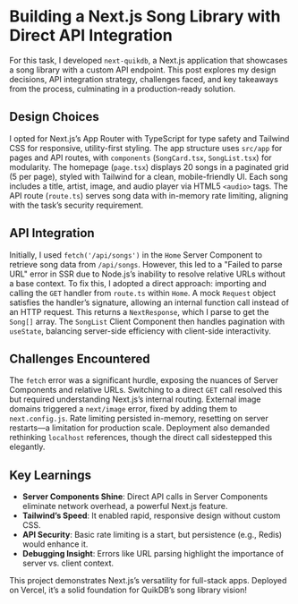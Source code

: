 # Building a Next.js Song Library with Direct API Integration

For this task, I developed `next-quikdb`, a Next.js application that showcases a song library with a custom API endpoint. This post explores my design decisions, API integration strategy, challenges faced, and key takeaways from the process, culminating in a production-ready solution.

## Design Choices

I opted for Next.js’s App Router with TypeScript for type safety and Tailwind CSS for responsive, utility-first styling. The app structure uses `src/app` for pages and API routes, with `components` (`SongCard.tsx`, `SongList.tsx`) for modularity. The homepage (`page.tsx`) displays 20 songs in a paginated grid (5 per page), styled with Tailwind for a clean, mobile-friendly UI. Each song includes a title, artist, image, and audio player via HTML5 `<audio>` tags. The API route (`route.ts`) serves song data with in-memory rate limiting, aligning with the task’s security requirement.

## API Integration

Initially, I used `fetch('/api/songs')` in the `Home` Server Component to retrieve song data from `/api/songs`. However, this led to a "Failed to parse URL" error in SSR due to Node.js’s inability to resolve relative URLs without a base context. To fix this, I adopted a direct approach: importing and calling the `GET` handler from `route.ts` within `Home`. A mock `Request` object satisfies the handler’s signature, allowing an internal function call instead of an HTTP request. This returns a `NextResponse`, which I parse to get the `Song[]` array. The `SongList` Client Component then handles pagination with `useState`, balancing server-side efficiency with client-side interactivity.

## Challenges Encountered

The `fetch` error was a significant hurdle, exposing the nuances of Server Components and relative URLs. Switching to a direct `GET` call resolved this but required understanding Next.js’s internal routing. External image domains triggered a `next/image` error, fixed by adding them to `next.config.js`. Rate limiting persisted in-memory, resetting on server restarts—a limitation for production scale. Deployment also demanded rethinking `localhost` references, though the direct call sidestepped this elegantly.

## Key Learnings

- **Server Components Shine**: Direct API calls in Server Components eliminate network overhead, a powerful Next.js feature.
- **Tailwind’s Speed**: It enabled rapid, responsive design without custom CSS.
- **API Security**: Basic rate limiting is a start, but persistence (e.g., Redis) would enhance it.
- **Debugging Insight**: Errors like URL parsing highlight the importance of server vs. client context.

This project demonstrates Next.js’s versatility for full-stack apps. Deployed on Vercel, it’s a solid foundation for QuikDB’s song library vision!
